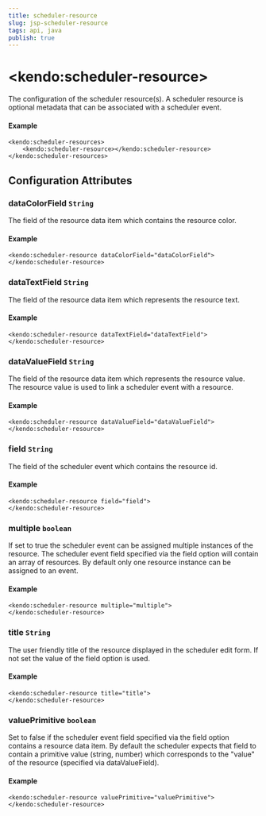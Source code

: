 ```yaml
---
title: scheduler-resource
slug: jsp-scheduler-resource
tags: api, java
publish: true
---
```


# \<kendo:scheduler-resource\>

The configuration of the scheduler resource(s). A scheduler resource is optional metadata that can be associated
with a scheduler event.

#### Example
    <kendo:scheduler-resources>
        <kendo:scheduler-resource></kendo:scheduler-resource>
    </kendo:scheduler-resources>

## Configuration Attributes

### dataColorField `String`

The field of the resource data item which contains the resource color.

#### Example
    <kendo:scheduler-resource dataColorField="dataColorField">
    </kendo:scheduler-resource>

### dataTextField `String`

The field of the resource data item which represents the resource text.

#### Example
    <kendo:scheduler-resource dataTextField="dataTextField">
    </kendo:scheduler-resource>

### dataValueField `String`

The field of the resource data item which represents the resource value. The resource value is used to link a scheduler event with a resource.

#### Example
    <kendo:scheduler-resource dataValueField="dataValueField">
    </kendo:scheduler-resource>

### field `String`

The field of the scheduler event which contains the resource id.

#### Example
    <kendo:scheduler-resource field="field">
    </kendo:scheduler-resource>

### multiple `boolean`

If set to true the scheduler event can be assigned multiple instances of the resource. The scheduler event field specified via the field option will contain an array of resources.
By default only one resource instance can be assigned to an event.

#### Example
    <kendo:scheduler-resource multiple="multiple">
    </kendo:scheduler-resource>

### title `String`

The user friendly title of the resource displayed in the scheduler edit form. If not set the value of the field option is used.

#### Example
    <kendo:scheduler-resource title="title">
    </kendo:scheduler-resource>

### valuePrimitive `boolean`

Set to false if the scheduler event field specified via the field option contains a resource data item.
By default the scheduler expects that field to contain a primitive value (string, number) which corresponds to the "value" of the resource (specified via dataValueField).

#### Example
    <kendo:scheduler-resource valuePrimitive="valuePrimitive">
    </kendo:scheduler-resource>

